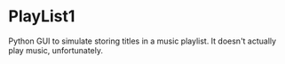 # PlayList1
Python GUI to simulate storing titles in a music playlist.
It doesn't actually play music, unfortunately.
